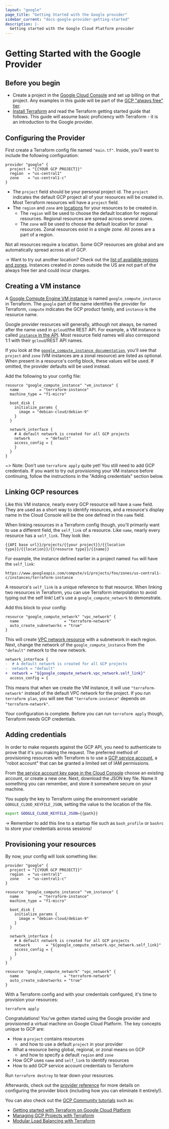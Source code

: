 ```yaml
---
layout: "google"
page_title: "Getting Started with the Google provider"
sidebar_current: "docs-google-provider-getting-started"
description: |-
  Getting started with the Google Cloud Platform provider
---
```


# Getting Started with the Google Provider

## Before you begin

* Create a project in the [Google Cloud Console](https://console.cloud.google.com/)
and set up billing on that project. Any examples in this guide will be part of
the [GCP "always free" tier](https://cloud.google.com/free/).
* [Install Terraform](https://www.terraform.io/intro/getting-started/install.html)
and read the Terraform getting started guide that follows. This guide will
assume basic proficiency with Terraform - it is an introduction to the Google
provider.

## Configuring the Provider

First create a Terraform config file named `"main.tf"`. Inside, you'll
want to include the following configuration:

```hcl
provider "google" {
  project = "{{YOUR GCP PROJECT}}"
  region  = "us-central1"
  zone    = "us-central1-c"
}
```

* The `project` field should be your personal project id. The `project`
indicates the default GCP project all of your resources will be created in.
Most Terraform resources will have a `project` field.
* The `region` and `zone` are [locations](https://cloud.google.com/compute/docs/regions-zones/global-regional-zonal-resources)
for your resources to be created in.
    * The `region` will be used to choose the default location for regional
    resources. Regional resources are spread across several zones.
    * The `zone` will be used to choose the default location for zonal resources.
    Zonal resources exist in a single zone. All zones are a part of a region.

Not all resources require a location. Some GCP resources are global and are
automatically spread across all of GCP.

-> Want to try out another location? Check out the [list of available regions and zones](https://cloud.google.com/compute/docs/regions-zones/#available).
Instances created in zones outside the US are not part of the always free tier
and could incur charges.

## Creating a VM instance
A [Google Compute Engine VM instance](https://cloud.google.com/compute/docs/instances/) is
named `google_compute_instance` in Terraform. The `google` part of the name
identifies the provider for Terraform, `compute` indicates the GCP product
family, and `instance` is the resource name.

Google provider resources will generally, although not always, be named after
the name used in `gcloud`/the REST API. For example, a VM instance is called
[`instance` in the API](https://cloud.google.com/compute/docs/reference/rest/v1/instances).
Most resource field names will also correspond 1:1 with their `gcloud`/REST API
names.

If you look at the [`google_compute_instance documentation`](/docs/providers/google/r/compute_instance.html),
you'll see that `project` and `zone` (VM instances are a zonal resource) are
listed as optional. When present in a resource's config block, these values will
be used. If omitted, the provider defaults will be used instead.

Add the following to your config file:

```hcl
resource "google_compute_instance" "vm_instance" {
  name         = "terraform-instance"
  machine_type = "f1-micro"

  boot_disk {
    initialize_params {
      image = "debian-cloud/debian-9"
    }
  }

  network_interface {
    # A default network is created for all GCP projects
    network       = "default"
    access_config = {
    }
  }
}
```

~> Note: Don't use `terraform apply` quite yet! You still need to add GCP
credentials. If you want to try out provisioning your VM instance before
continuing, follow the instructions in the "Adding credentials" section below.

## Linking GCP resources

Like this VM instance, nearly every GCP resource will have a `name` field. They
are used as a short way to identify resources, and a resource's display name in
the Cloud Console will be the one defined in the `name` field.

When linking resources in a Terraform config though, you'll primarily want to
use a different field, the `self_link` of a resource. Like `name`, nearly every
resource has a `self_link`. They look like:

```
{{API base url}}/projects/{{your project}}/{{location type}}/{{location}}/{{resource type}}/{{name}}
```

For example, the instance defined earlier in a project named `foo` will have
the `self_link`:

```
https://www.googleapis.com/compute/v1/projects/foo/zones/us-central1-c/instances/terraform-instance
```

A resource's `self_link` is a unique reference to that resource. When
linking two resources in Terraform, you can use Terraform interpolation to
avoid typing out the self link! Let's use a `google_compute_network` to
demonstrate.

Add this block to your config:

```hcl
resource "google_compute_network" "vpc_network" {
  name                    = "terraform-network"
  auto_create_subnetworks = "true"
}
```

This will create [VPC network resource](/docs/providers/google/r/compute_network.html)
with a subnetwork in each region. Next, change the network of the
`google_compute_instance` from the `"default"` network to the new network.

```diff
network_interface {
-  # A default network is created for all GCP projects
-  network = "default"
+  network = "${google_compute_network.vpc_network.self_link}"
  access_config = {
```

This means that when we create the VM instance, it will use
`"terraform-network"` instead of the default VPC network for the project. If you
run `terraform plan`, you will see that `"terraform-instance"` depends on
`"terraform-network"`.

Your configuration is complete. Before you can run `terraform apply` though,
Terraform needs GCP credentials.

## Adding credentials
In order to make requests against the GCP API, you need to authenticate to prove
that it's you making the request. The preferred method of provisioning resources
with Terraform is to use a [GCP service account](https://cloud.google.com/docs/authentication/getting-started),
a "robot account" that can be granted a limited set of IAM permissions.

From [the service account key page in the Cloud Console](https://console.cloud.google.com/apis/credentials/serviceaccountkey)
choose an existing account, or create a new one. Next, download the JSON key
file. Name it something you can remember, and store it somewhere secure on your
machine.

You supply the key to Terraform using the environment variable
`GOOGLE_CLOUD_KEYFILE_JSON`, setting the value to the location of the file.

```bash
export GOOGLE_CLOUD_KEYFILE_JSON={{path}}
```

-> Remember to add this line to a startup file such as `bash_profile` or
`bashrc` to store your credentials across sessions!

## Provisioning your resources
By now, your config will look something like:

```hcl
provider "google" {
  project = "{{YOUR GCP PROJECT}}"
  region  = "us-central1"
  zone    = "us-central1-c"
}

resource "google_compute_instance" "vm_instance" {
  name         = "terraform-instance"
  machine_type = "f1-micro"

  boot_disk {
    initialize_params {
      image = "debian-cloud/debian-9"
    }
  }

  network_interface {
    # A default network is created for all GCP projects
    network       = "${google_compute_network.vpc_network.self_link}"
    access_config = {
    }
  }
}

resource "google_compute_network" "vpc_network" {
  name                    = "terraform-network"
  auto_create_subnetworks = "true"
}
```

With a Terraform config and with your credentials configured, it's time to
provision your resources:

```hcl
terraform apply
```

Congratulations! You've gotten started using the Google provider and provisioned
a virtual machine on Google Cloud Platform. The key concepts unique to GCP are:

* How a `project` contains resources
    * and how to use a default `project` in your provider
* What a resource being global, regional, or zonal means on GCP
    * and how to specify a default `region` and `zone`
* How GCP uses `name` and `self_link` to identify resources
* How to add GCP service account credentials to Terraform

Run `terraform destroy` to tear down your resources.

Afterwards, check out the [provider reference](/docs/providers/google/provider_reference.html) for more details on configuring
the provider block (including how you can eliminate it entirely!).

You can also check out the [GCP Community tutorials](https://cloud.google.com/community/tutorials/)
such as:

* [Getting started with Terraform on Google Cloud Platform](https://cloud.google.com/community/tutorials/getting-started-on-gcp-with-terraform)
* [Managing GCP Projects with Terraform](https://cloud.google.com/community/tutorials/managing-gcp-projects-with-terraform)
* [Modular Load Balancing with Terraform](https://cloud.google.com/community/tutorials/modular-load-balancing-with-terraform)
